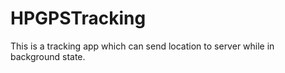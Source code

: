 # HPGPSTracking

This is a tracking app which can send location to server while in background state.
